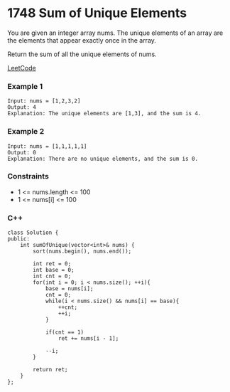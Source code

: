# 1748 Sum of Unique Elements

You are given an integer array nums. The unique elements of an array are the elements that appear exactly once in the array.

Return the sum of all the unique elements of nums.
  
[LeetCode](https://leetcode.cn/problems/sum-of-unique-elements/)

### Example 1

```
Input: nums = [1,2,3,2]
Output: 4
Explanation: The unique elements are [1,3], and the sum is 4.
```

### Example 2

```
Input: nums = [1,1,1,1,1]
Output: 0
Explanation: There are no unique elements, and the sum is 0.
```


### Constraints

* 1 <= nums.length <= 100
* 1 <= nums[i] <= 100

### C++ 

```
class Solution {
public:
    int sumOfUnique(vector<int>& nums) {
        sort(nums.begin(), nums.end());

        int ret = 0;
        int base = 0;
        int cnt = 0;
        for(int i = 0; i < nums.size(); ++i){
            base = nums[i];
            cnt = 0;
            while(i < nums.size() && nums[i] == base){
                ++cnt;
                ++i;
            }

            if(cnt == 1)
                ret += nums[i - 1];

            --i;
        }

        return ret;
    }
};
```